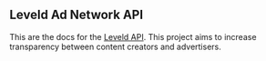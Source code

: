 ## Leveld Ad Network API

This are the docs for the [Leveld API](https://github.com/Leveld/LAN-API). This project aims
to increase transparency between content creators and advertisers.
